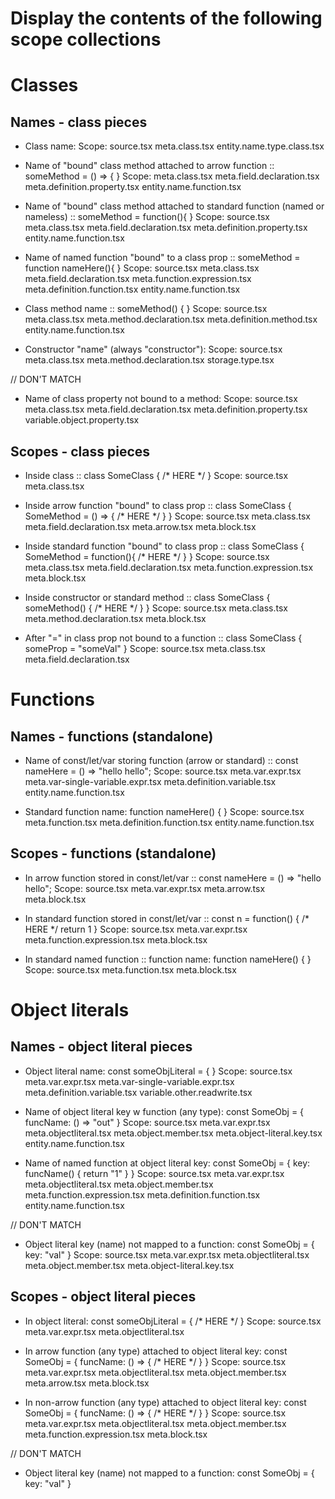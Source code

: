 Display the contents of the following scope collections
=======================================================

Classes
=======

Names - class pieces
--------------------
*  Class name:
Scope:                         source.tsx
                               meta.class.tsx
                               entity.name.type.class.tsx

*   Name of "bound" class method attached to arrow function :: someMethod = () => { }
Scope:
                               meta.class.tsx
                               meta.field.declaration.tsx
                               meta.definition.property.tsx
                               entity.name.function.tsx

*   Name of "bound" class method attached to standard function (named or nameless) :: someMethod = function(){ }
Scope:                         source.tsx
                               meta.class.tsx
                               meta.field.declaration.tsx
                               meta.definition.property.tsx
                               entity.name.function.tsx

*   Name of named function "bound" to a class prop :: someMethod = function nameHere(){ }
Scope:                         source.tsx
                               meta.class.tsx
                               meta.field.declaration.tsx
                               meta.function.expression.tsx
                               meta.definition.function.tsx
                               entity.name.function.tsx

*   Class method name :: someMethod() { }
Scope:                         source.tsx
                               meta.class.tsx
                               meta.method.declaration.tsx
                               meta.definition.method.tsx
                               entity.name.function.tsx

*   Constructor "name" (always "constructor"):
Scope:                         source.tsx
                               meta.class.tsx
                               meta.method.declaration.tsx
                               storage.type.tsx

// DON'T MATCH
*   Name of class property not bound to a method:
Scope:                         source.tsx
                               meta.class.tsx
                               meta.field.declaration.tsx
                               meta.definition.property.tsx
                               variable.object.property.tsx

Scopes - class pieces
---------------------
*   Inside class :: class SomeClass { /* HERE */ }
Scope:                         source.tsx
                               meta.class.tsx

*   Inside arrow function "bound" to class prop :: class SomeClass { SomeMethod = () => { /* HERE */ } }
Scope:                         source.tsx
                               meta.class.tsx
                               meta.field.declaration.tsx
                               meta.arrow.tsx
                               meta.block.tsx

*   Inside standard function "bound" to class prop :: class SomeClass { SomeMethod = function(){ /* HERE */ } }
Scope:                         source.tsx
                               meta.class.tsx
                               meta.field.declaration.tsx
                               meta.function.expression.tsx
                               meta.block.tsx

*   Inside constructor or standard method :: class SomeClass { someMethod() { /* HERE */ } }
Scope:                         source.tsx
                               meta.class.tsx
                               meta.method.declaration.tsx
                               meta.block.tsx

*   After "=" in class prop not bound to a function :: class SomeClass { someProp = "someVal" }
Scope:                         source.tsx
                               meta.class.tsx
                               meta.field.declaration.tsx


Functions
=========
Names - functions (standalone)
------------------------------
*   Name of const/let/var storing function (arrow or standard) ::  const nameHere = () => "hello hello";
Scope:                         source.tsx
                               meta.var.expr.tsx
                               meta.var-single-variable.expr.tsx
                               meta.definition.variable.tsx
                               entity.name.function.tsx

*   Standard function name: function nameHere() { }
Scope:                         source.tsx
                               meta.function.tsx
                               meta.definition.function.tsx
                               entity.name.function.tsx

Scopes - functions (standalone)
------------------------------
*   In arrow function stored in const/let/var ::  const nameHere = () => "hello hello";
Scope:                         source.tsx
                               meta.var.expr.tsx
                               meta.arrow.tsx
                               meta.block.tsx

*   In standard function stored in const/let/var ::  const n = function() { /* HERE */ return 1  }
Scope:                         source.tsx
                               meta.var.expr.tsx
                               meta.function.expression.tsx
                               meta.block.tsx

*   In standard named function :: function name: function nameHere() { }
Scope:                         source.tsx
                               meta.function.tsx
                               meta.block.tsx



Object literals
===============
Names - object literal pieces
-----------------------------
*   Object literal name: const someObjLiteral = { }
Scope:                         source.tsx
                               meta.var.expr.tsx
                               meta.var-single-variable.expr.tsx
                               meta.definition.variable.tsx
                               variable.other.readwrite.tsx

*   Name of object literal key w function (any type): const SomeObj = { funcName: () => "out" }
Scope:                         source.tsx
                               meta.var.expr.tsx
                               meta.objectliteral.tsx
                               meta.object.member.tsx
                               meta.object-literal.key.tsx
                               entity.name.function.tsx

*   Name of named function at object literal key: const SomeObj = { key: funcName() { return "1" } }
Scope:                         source.tsx
                               meta.var.expr.tsx
                               meta.objectliteral.tsx
                               meta.object.member.tsx
                               meta.function.expression.tsx
                               meta.definition.function.tsx
                               entity.name.function.tsx

// DON'T MATCH
*   Object literal key (name) not mapped to a function: const SomeObj = { key: "val" }
Scope:                         source.tsx
                               meta.var.expr.tsx
                               meta.objectliteral.tsx
                               meta.object.member.tsx
                               meta.object-literal.key.tsx

Scopes - object literal pieces
-----------------------------
*   In object literal: const someObjLiteral = { /* HERE */ }
Scope:                         source.tsx
                               meta.var.expr.tsx
                               meta.objectliteral.tsx

*   In arrow function (any type) attached to object literal key: const SomeObj = { funcName: () => { /* HERE */ } }
Scope:                         source.tsx
                               meta.var.expr.tsx
                               meta.objectliteral.tsx
                               meta.object.member.tsx
                               meta.arrow.tsx
                               meta.block.tsx

*   In non-arrow function (any type) attached to object literal key: const SomeObj = { funcName: () => { /* HERE */ } }
Scope:                         source.tsx
                               meta.var.expr.tsx
                               meta.objectliteral.tsx
                               meta.object.member.tsx
                               meta.function.expression.tsx
                               meta.block.tsx

// DON'T MATCH
*   Object literal key (name) not mapped to a function: const SomeObj = { key: "val" }

